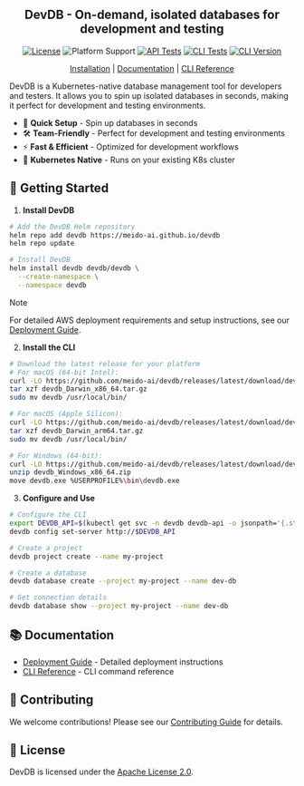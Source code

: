 <div align="center">

<h2>DevDB - On-demand, isolated databases for development and testing</h2>

[![License](https://img.shields.io/badge/License-Apache%202.0-0530AD.svg)](https://opensource.org/licenses/Apache-2.0)
![Platform Support](https://img.shields.io/badge/platform-Linux%20%7C%20macOS%20%7C%20Windows-E5DDD4)
[![API Tests](https://github.com/meido-ai/devdb/actions/workflows/api.yml/badge.svg)](https://github.com/meido-ai/devdb/actions/workflows/api.yml)
[![CLI Tests](https://github.com/meido-ai/devdb/actions/workflows/cli.yml/badge.svg)](https://github.com/meido-ai/devdb/actions/workflows/cli.yml)
[![CLI Version](https://img.shields.io/github/v/release/meido-ai/devdb?color=4D148C&label=cli&logo=github)](https://github.com/meido-ai/devdb/releases/latest)

[Installation](#-getting-started) |
[Documentation](#-documentation) |
[CLI Reference](docs/cli.md)

</div>

DevDB is a Kubernetes-native database management tool for developers and testers. It allows you to spin up isolated databases in seconds, making it perfect for development and testing environments.

- 🚀 **Quick Setup** - Spin up databases in seconds
- 🛠️ **Team-Friendly** - Perfect for development and testing environments
- ⚡ **Fast & Efficient** - Optimized for development workflows
- 🎯 **Kubernetes Native** - Runs on your existing K8s cluster

## 🚀 Getting Started

1. **Install DevDB**
```bash
# Add the DevDB Helm repository
helm repo add devdb https://meido-ai.github.io/devdb
helm repo update

# Install DevDB
helm install devdb devdb/devdb \
  --create-namespace \
  --namespace devdb
```

> [!NOTE]
> For detailed AWS deployment requirements and setup instructions, see our [Deployment Guide](docs/deployment.md).

2. **Install the CLI**
```bash
# Download the latest release for your platform
# For macOS (64-bit Intel):
curl -LO https://github.com/meido-ai/devdb/releases/latest/download/devdb_Darwin_x86_64.tar.gz
tar xzf devdb_Darwin_x86_64.tar.gz
sudo mv devdb /usr/local/bin/

# For macOS (Apple Silicon):
curl -LO https://github.com/meido-ai/devdb/releases/latest/download/devdb_Darwin_arm64.tar.gz
tar xzf devdb_Darwin_arm64.tar.gz
sudo mv devdb /usr/local/bin/

# For Windows (64-bit):
curl -LO https://github.com/meido-ai/devdb/releases/latest/download/devdb_Windows_x86_64.zip
unzip devdb_Windows_x86_64.zip
move devdb.exe %USERPROFILE%\bin\devdb.exe
```

3. **Configure and Use**
```bash
# Configure the CLI
export DEVDB_API=$(kubectl get svc -n devdb devdb-api -o jsonpath='{.status.loadBalancer.ingress[0].hostname}')
devdb config set-server http://$DEVDB_API

# Create a project
devdb project create --name my-project

# Create a database
devdb database create --project my-project --name dev-db

# Get connection details
devdb database show --project my-project --name dev-db
```


## 📚 Documentation

- [Deployment Guide](docs/deployment.md) - Detailed deployment instructions
- [CLI Reference](docs/cli.md) - CLI command reference

## 🤝 Contributing

We welcome contributions! Please see our [Contributing Guide](CONTRIBUTING.md) for details.

## 📄 License

DevDB is licensed under the [Apache License 2.0](LICENSE).